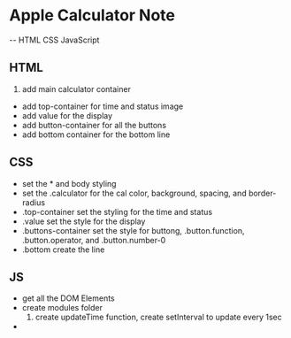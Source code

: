 # Apple Calculator Note

-- HTML CSS JavaScript

## HTML

1. add main calculator container

- add top-container for time and status image
- add value for the display
- add button-container for all the buttons
- add bottom container for the bottom line

## CSS

- set the \* and body styling
- set the .calculator for the cal color, background, spacing, and border-radius
- .top-container set the styling for the time and status
- .value set the style for the display
- .buttons-container set the style for buttong, .button.function, .button.operator, and .button.number-0
- .bottom create the line

## JS

- get all the DOM Elements
- create modules folder
  1. create updateTime function, create setInterval to update every 1sec
-
